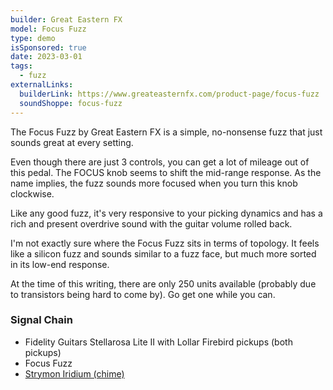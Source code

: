 ```yaml
---
builder: Great Eastern FX
model: Focus Fuzz
type: demo
isSponsored: true
date: 2023-03-01
tags:
  - fuzz
externalLinks:
  builderLink: https://www.greateasternfx.com/product-page/focus-fuzz
  soundShoppe: focus-fuzz
---
```


The Focus Fuzz by Great Eastern FX is a simple, no-nonsense fuzz that just sounds great at every setting.

Even though there are just 3 controls, you can get a lot of mileage out of this pedal. The FOCUS knob seems to shift the mid-range response. As the name implies, the fuzz sounds more focused when you turn this knob clockwise.

Like any good fuzz, it's very responsive to your picking dynamics and has a rich and present overdrive sound with the guitar volume rolled back.

I'm not exactly sure where the Focus Fuzz sits in terms of topology. It feels like a silicon fuzz and sounds similar to a fuzz face, but much more sorted in its low-end response.

At the time of this writing, there are only 250 units available (probably due to transistors being hard to come by). Go get one while you can.

### Signal Chain

- Fidelity Guitars Stellarosa Lite II with Lollar Firebird pickups (both pickups)
- Focus Fuzz
- [Strymon Iridium (chime)](/demos/strymon-iridium)
